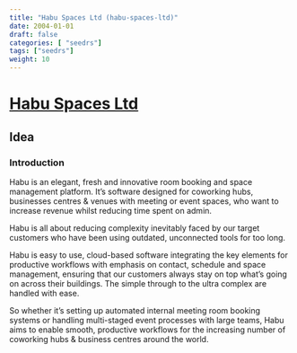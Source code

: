 ```yaml
---
title: "Habu Spaces Ltd (habu-spaces-ltd)"
date: 2004-01-01
draft: false
categories: [ "seedrs"]
tags: ["seedrs"]
weight: 10
---
```


# [Habu Spaces Ltd](https://www.seedrs.com/habu-spaces-ltd)

## Idea

### Introduction

Habu is an elegant, fresh and innovative room booking and space management platform. It’s software designed for coworking hubs, businesses centres &amp; venues with meeting or event spaces, who want to increase revenue whilst reducing time spent on admin.

Habu is all about reducing complexity inevitably faced by our target customers who have been using outdated, unconnected tools for too long.

Habu is easy to use, cloud-based software integrating the key elements for productive workflows with emphasis on contact, schedule and space management, ensuring that our customers always stay on top what’s going on across their buildings. The simple through to the ultra complex are handled with ease.

So whether it’s setting up automated internal meeting room booking systems or handling multi-staged event processes with large teams, Habu aims to enable smooth, productive workflows for the increasing number of coworking hubs &amp; business centres around the world.

